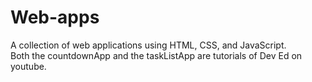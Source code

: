 # Web-apps
A collection of web applications using HTML, CSS, and JavaScript.\
Both the countdownApp and the taskListApp are tutorials of Dev Ed on youtube.
